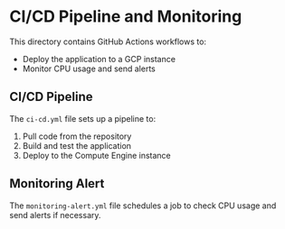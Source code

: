 # CI/CD Pipeline and Monitoring

This directory contains GitHub Actions workflows to:
- Deploy the application to a GCP instance
- Monitor CPU usage and send alerts

## CI/CD Pipeline

The `ci-cd.yml` file sets up a pipeline to:
1. Pull code from the repository
2. Build and test the application
3. Deploy to the Compute Engine instance

## Monitoring Alert

The `monitoring-alert.yml` file schedules a job to check CPU usage and send alerts if necessary.
